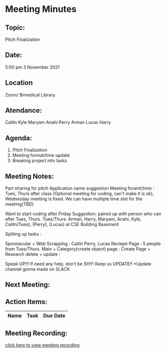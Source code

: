 # Meeting Minutes</h1>

## Topic: 
Pitch Finalization

## Date:
5:00 pm
3 November 2021 

## Location
Zoom/ Bimedical Library

## Atendance:
Caitln
Kyle
Maryam
Anahi
Perry
Arman
Lucas
Harry


##  Agenda:
1. Pitch Finalization
2. Meeting format/time update
3. Breaking project into tasks

##  Meeting Notes: 
Part sharing for pitch 
Application name suggestion
Meeting foramt/time : Tues, Thurs after class (Optional meeting for coding, can't make it is ok), Wednesday meeting is fixed. We can have multiple time slot for the meeting(TBD)

Want to start coding after Friday
Suggestion: paired up with person who can after Tues, Thurs.
Tues/Thurs: Arman, Harry, Maryam, Anahi, Kyle, Caitln(Tues), (Perry), (Lucas) at CSE Building Basement

Spliting up tasks : 

Spoonacular + Web Scrapping : Caitln Perry, Lucas 
Reciepe Page : 5 people from Tues/Thurs.
Main + Category(create object) page :
Create Page + Research delete + update : 

Speak UP!!! 
If need any help, don't be SHY!
Keep us UPDATE!!
*Update channel gonna made on SLACK

  
## Next Meeting:


## Action Items:


|Name| Task                        | Due Date |
|-----|----------------------------------------------|-------------------|


## Meeting Recording:
[click here to view meeting recording]()
